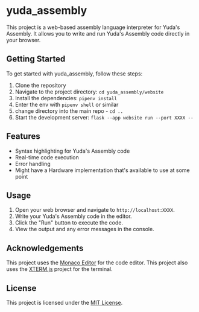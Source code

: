 # yuda_assembly

This project is a web-based assembly language interpreter for Yuda's Assembly. It allows you to write and run Yuda's Assembly code directly in your browser.

## Getting Started

To get started with yuda_assembly, follow these steps:

1. Clone the repository
2. Navigate to the project directory: `cd yuda_assembly/website`
3. Install the dependencies: `pipenv install`
4. Enter the env with `pipenv shell` or similar
5. change directory into the main repo - `cd ..`
6. Start the development server: `flask --app website run --port XXXX --`

## Features

- Syntax highlighting for Yuda's Assembly code
- Real-time code execution
- Error handling
- Might have a Hardware implementation that's available to use at some point

## Usage

1. Open your web browser and navigate to `http://localhost:XXXX`.
2. Write your Yuda's Assembly code in the editor.
3. Click the "Run" button to execute the code.
4. View the output and any error messages in the console.

## Acknowledgements

This project uses the [Monaco Editor](https://github.com/Microsoft/monaco-editor) for the code editor.
This project also uses the [XTERM.js](https://xtermjs.org) project for the terminal. 

## License

This project is licensed under the [MIT License](LICENSE).
